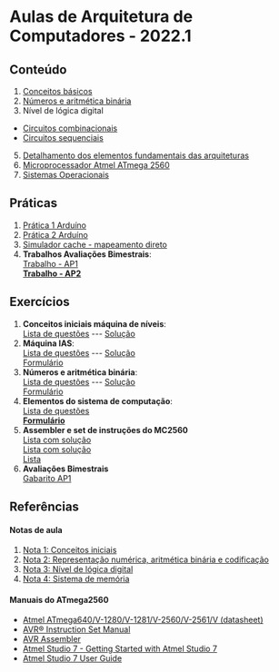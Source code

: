 # Aulas de Arquitetura de Computadores - 2022.1

## Conteúdo
1. [Conceitos básicos](arq_aulas/arq_aulas_conceitos.pdf)
2. [Números e aritmética binária](arq_aulas/arq_aulas_representacao.pdf)
3. Nível de lógica digital  
+ [Circuitos combinacionais](arq_aulas/arq_aulas_logica_combinacional.pdf)    
+ [Circuitos sequenciais](arq_aulas/arq_aulas_logica_sequencial.pdf)
5. [Detalhamento dos elementos fundamentais das arquiteturas](arq_aulas/arq_aulas_componentes.pdf)
6. [Microprocessador Atmel ATmega 2560](arq_aulas/arq_aulas_mc2560.pdf)
7. [Sistemas Operacionais](arq_aulas/arq_aulas_so.pdf)

## Práticas
1. [Prática 1 Arduíno](arq_aulas/arq_pratica1.md)
2. [Prática 2 Arduíno](arq_aulas/arq_pratica2.md)
3. [Simulador cache - mapeamento direto](arq_aulas/simuladorCache.ino)
4. **Trabalhos Avaliações Bimestrais**:  
  [Trabalho - AP1](arq_aulas/arq_AP1_trabalho.pdf)  
  **[Trabalho - AP2](arq_aulas/arq_AP2_trabalho.pdf)**

## Exercícios
1. **Conceitos iniciais máquina de níveis**:   
  [Lista de questões](arq_aulas/Form_lista_1_arq.pdf) --- [Solução](arq_aulas/Form_lista_1_arq_sol.pdf)  
2. **Máquina IAS**:   
  [Lista de questões](arq_aulas/Form_lista_2_arq.pdf) --- [Solução](arq_aulas/Form_lista_2_arq_sol.pdf)    
  [Formulário](https://forms.gle/aAiGrofbk5BooTwk8)
3. **Números e aritmética binária**:  
  [Lista de questões](arq_aulas/Form_lista_4_arq.pdf) --- [Solução](arq_aulas/Form_lista_4_arq_sol.pdf)   
  [Formulário](https://forms.gle/v5kd9jCaKMyqPZ3JA)
4. **Elementos do sistema de computação**:  
  [Lista de questões](arq_aulas/Form_lista_5_arq.pdf)  
  **[Formulário](https://forms.gle/d4buy2afHZjHTZp7A)**
5. **Assembler e set de instruções do MC2560**  
  [Lista com solução](arq_aulas/Lista3_programas_assembly.pdf)  
  [Lista com solução](arq_aulas/Lista4_programas_assembly.pdf)  
  [Lista](arq_aulas/Lista5_programas_assembly.pdf)
7. **Avaliações Bimestrais**  
  [Gabarito AP1](arq_aulas/gabaritoAP1.pdf)

## Referências

#### Notas de aula
1. [Nota 1: Conceitos iniciais](arq_aulas/arq_notas/NOTA1-CONCEITOS-BASICOS-ARQ_COMP.md)
2. [Nota 2: Representação numérica, aritmética binária e codificação](arq_aulas/arq_notas/NOTA2-ARITMETICA-BINARIA-ARQ_COMP.md)
3. [Nota 3: Nível de lógica digital](arq_aulas/arq_notas/NOTA3-NIVEL-LOGICA-DIGITAL.md)  
4. [Nota 4: Sistema de memória](arq_aulas/arq_notas/NOTA_4-ELEMENTOS_SIS_COMP_MEMORIA.pdf) 

#### Manuais do ATmega2560  
- [Atmel ATmega640/V-1280/V-1281/V-2560/V-2561/V (datasheet)](https://ww1.microchip.com/downloads/en/devicedoc/atmel-2549-8-bit-avr-microcontroller-atmega640-1280-1281-2560-2561_datasheet.pdf)
- [AVR&reg; Instruction Set Manual](https://ww1.microchip.com/downloads/en/DeviceDoc/AVR-Instruction-Set-Manual-DS40002198A.pdf)
- [AVR Assembler](https://ww1.microchip.com/downloads/en/DeviceDoc/40001917A.pdf)
- [Atmel Studio 7 - Getting Started with Atmel Studio 7](https://www.microchip.com/content/dam/mchp/documents/MCU08/ProductDocuments/UserGuides/Getting-Started-with-Microchip-Studio-DS50002712B.pdf)
- [Atmel Studio 7 User Guide](https://ww1.microchip.com/downloads/en/DeviceDoc/Getting-Started-with-Atmel-Studio7.pdf)
